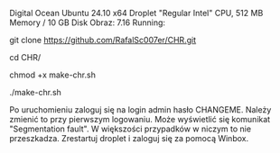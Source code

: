 Digital Ocean Ubuntu 24.10 x64 Droplet "Regular Intel" CPU, 512 MB Memory / 10 GB Disk
Obraz: 7.16
Running:

git clone https://github.com/RafalSc007er/CHR.git

cd CHR/

chmod +x make-chr.sh

./make-chr.sh

Po uruchomieniu zaloguj się na login admin hasło CHANGEME. Należy zmienić to przy pierwszym logowaniu.
Może wyświetlić się komunikat "Segmentation fault". W większości przypadków w niczym to nie przeszkadza.
Zrestartuj droplet i zaloguj się za pomocą Winbox.
